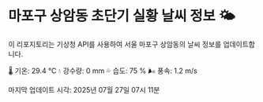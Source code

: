 
# 마포구 상암동 초단기 실황 날씨 정보 🌤️

이 리포지토리는 기상청 API를 사용하여 서울 마포구 상암동의 날씨 정보를 업데이트합니다. 

🌡️ 기온: 29.4 ℃
💧 강수량: 0 mm
💦 습도: 75 %
🌬️ 풍속: 1.2 m/s

마지막 업데이트 시각: 2025년 07월 27일 07시 11분    
